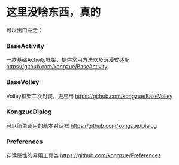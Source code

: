 # 这里没啥东西，真的
可以出门左走：

### BaseActivity
一款基础Activity框架，提供常用方法以及沉浸式适配 https://github.com/kongzue/BaseActivity

### BaseVolley
Volley框架二次封装，更易用 https://github.com/kongzue/BaseVolley

### KongzueDialog
可以简单调用的基本对话框 https://github.com/kongzue/Dialog

### Preferences
存读属性的易用工具类 https://github.com/kongzue/Preferences
